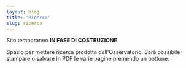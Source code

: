 ```yaml
---
layout: blog
title: 'Ricerca'
slug: ricerca
---
```

Sito temporaneo **IN FASE DI COSTRUZIONE**

Spazio per mettere ricerca prodotta dall'Osservatorio. Sarà possibile stampare o salvare in PDF le varie pagine premendo un bottone.